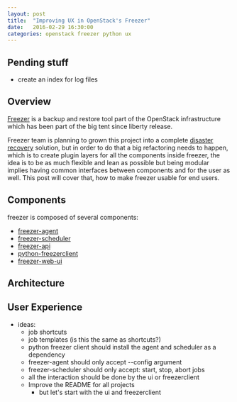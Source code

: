 ```yaml
---
layout: post
title:  "Improving UX in OpenStack's Freezer"
date:   2016-02-29 16:30:00
categories: openstack freezer python ux
---
```



Pending stuff
-------------

  - create an index for log files

Overview
--------

[Freezer](https://wiki.openstack.org/wiki/Freezer) is a backup and restore tool part of the OpenStack infrastructure which has been part of the big tent since liberty release.

Freezer team is planning to grown this project into a complete [disaster recovery](https://review.openstack.org/#/c/278242/) solution, but in order to do that a big refactoring needs to happen, which is to create plugin layers for all the components inside freezer, the idea is to be as much flexible and lean as possible but being modular implies having common interfaces between components and for the user as well. This post will cover that, how to make freezer usable for end users.


Components
----------

freezer is composed of several components:

  - [freezer-agent](https://github.com/openstack/freezer)
  - [freezer-scheduler](https://github.com/openstack/freezer)
  - [freezer-api](https://github.com/openstack/freezer-api)
  - [python-freezerclient](https://github.com/memogarcia/python-freezerclient)
  - [freezer-web-ui](https://github.com/openstack/freezer-web-ui)


Architecture
------------

User Experience
---------------
 - ideas:
    - job shortcuts
    - job templates (is this the same as shortcuts?)
    - python freezer client should install the agent and scheduler as a dependency
    - freezer-agent should only accept --config argument
    - freezer-scheduler should only accept: start, stop, abort jobs
    - all the interaction should be done by the ui or freezerclient
    - Improve the README for all projects
      - but let's start with the ui and freezerclient
